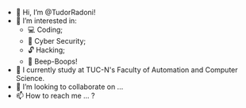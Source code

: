 - 👋 Hi, I’m @TudorRadoni!
- 👀 I’m interested in:
    - 💻 Coding;
    - 🔐 Cyber Security;
    - 🔓 Hacking;
    - 🤖 Beep-Boops!
- 🌱 I currently study at TUC-N's Faculty of Automation and Computer Science.
- 💞️ I’m looking to collaborate on ...
- 📫 How to reach me ... ?

<!---
TudorRadoni/TudorRadoni is a ✨ special ✨ repository because its `README.md` (this file) appears on your GitHub profile.
You can click the Preview link to take a look at your changes.
--->
